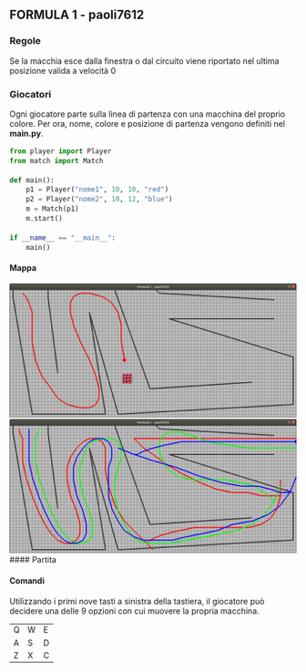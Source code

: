 ## FORMULA 1 - paoli7612

### Regole
Se la macchia esce dalla finestra o dal circuito viene riportato nel ultima posizione valida a velocità 0

### Giocatori
Ogni giocatore parte sulla linea di partenza con una macchina del proprio colore.
Per ora, nome, colore e posizione di partenza vengono definiti nel **main.py**.

```python
from player import Player
from match import Match

def main():
    p1 = Player("nome1", 10, 10, "red")
    p2 = Player("nome2", 10, 12, "blue")
    m = Match(p1)
    m.start()

if __name__ == "__main__":
    main()
```


#### Mappa
<img src="doc/img/Schermata del 2018-06-03 11-57-12.png">
<img src="doc/img/Schermata del 2018-06-04 19-14-40.png">
#### Partita


#### Comandi
Utilizzando i primi nove tasti a sinistra della tastiera, il giocatore può decidere una delle 9 opzioni con cui muovere la propria macchina.

<table>
  <tr><td>Q</td><td>W</td><td>E</td></tr>
  <tr><td>A</td><td>S</td><td>D</td></tr>
  <tr><td>Z</td><td>X</td><td>C</td></tr>
</table>
